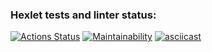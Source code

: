 ### Hexlet tests and linter status:
[![Actions Status](https://github.com/OlegSedykh/java-project-lvl1/workflows/hexlet-check/badge.svg)](https://github.com/OlegSedykh/java-project-lvl1/actions)
[![Maintainability](https://api.codeclimate.com/v1/badges/f58763c5a4616b53828a/maintainability)](https://codeclimate.com/github/OlegSedykh/java-project-lvl1/maintainability)
[![asciicast](https://asciinema.org/a/gf2WOvCYaJWrJNDnFXwwVZvQv.svg)](https://asciinema.org/a/gf2WOvCYaJWrJNDnFXwwVZvQv)
